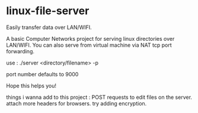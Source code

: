 # linux-file-server
Easily transfer data over LAN/WIFI.

A basic Computer Networks project for serving linux directories over LAN/WIFI.
You can also serve from virtual machine via NAT tcp port forwarding.

use : ./server <directory/filename> -p <port number>

port number defaults to 9000

Hope this helps you!


things i wanna add to this project :
  POST requests to edit files on the server.
  attach more headers for browsers.
  try adding encryption.
  
